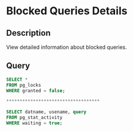 # Blocked Queries Details

## Description
View detailed information about blocked queries.

## Query
```sql
SELECT * 
FROM pg_locks 
WHERE granted = false;

***********************************

SELECT datname, usename, query
FROM pg_stat_activity
WHERE waiting = true;